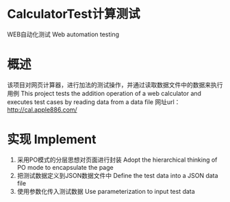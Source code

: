 # CalculatorTest计算测试
WEB自动化测试 Web automation testing

# 概述
该项目对网页计算器，进行加法的测试操作，并通过读取数据文件中的数据来执行用例
This project tests the addition operation of a web calculator and executes test cases by reading data from a data file
网址url：http://cal.apple886.com/

# 实现 Implement
1. 采用PO模式的分层思想对页面进行封装 Adopt the hierarchical thinking of PO mode to encapsulate the page
2. 把测试数据定义到JSON数据文件中 Define the test data into a JSON data file
3. 使用参数化传入测试数据 Use parameterization to input test data
 
